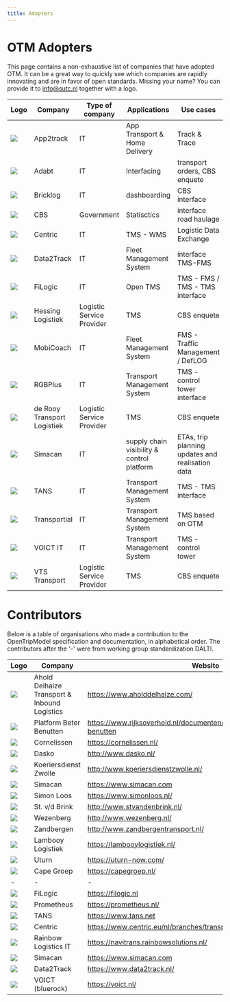 ```yaml
---
title: Adopters
---
```

OTM Adopters
============

This page contains a non-exhaustive list of companies that have adopted OTM. It can be a great way to quickly see which companies are rapidly innovating and are in favor of open standards. Missing your name? You can provide it to info@sutc.nl together with a logo.

| Logo                              | Company | Type of company | Applications |Use cases |Website |
|-----------------------------------| --------| ----------------| -----------------|---------|--------|
| ![](/img/logos/app2track-logo.png)  | App2track  |  IT    |App Transport & Home Delivery | Track & Trace  | https://www.app2track.com |
| ![](/img/logos/adapt-logo.jpg)  | Adabt   |  IT    |Interfacing | transport orders, CBS enquete  | https://www.adabt.com/nl/ |
| ![](/img/logos/Bricklog.jpg) | Bricklog | IT | dashboarding | CBS interface  | https://bricklog.nl/ |
| ![](/img/logos/cbs.png) | CBS | Government | Statisctics | interface road haulage  | https://www.cbs.nl |
| ![](/img/logos/Logo_Centric.png) | Centric | IT | TMS - WMS | Logistic Data Exchange | https://www.centric.eu/nl/ |
| ![](/img/logos/Data2Track.jpg) | Data2Track | IT | Fleet Management System | interface TMS-FMS | https://www.d2t.nl/ |
| ![](/img/logos/Filogic.png) | FiLogic | IT | Open TMS | TMS - FMS / TMS - TMS interface  | https://filogic.nl/ |
| ![](/img/logos/hessing-logistiek-logo.jpg) | Hessing Logistiek | Logistic Service Provider |TMS | CBS enquete |https://www.hessinglogistiek.nl/ |
| ![](/img/logos/MobiCoachM.png) | MobiCoach | IT | Fleet Management System | FMS - Traffic Management / DefLOG | https://www.mobicoach.eu/ |
| ![](/img/logos/RGB.JPG) | RGBPlus | IT | Transport Management System |TMS - control tower interface | https://www.rgbplus.nl/ |
| ![](/img/logos/derooy.png) | de Rooy Transport Logistiek | Logistic Service Provider |TMS | CBS enquete |https://derooytransport.nl/ |
| ![](/img/logos/simacan-logo.jpg)| Simacan | IT |supply chain visibility & control platform | ETAs, trip planning updates and realisation data |https://www.simacan.com |
| ![](/img/logos/tans_logo_transparant.png) | TANS | IT | Transport Management System |TMS - TMS interface | https://www.tans.net |
| ![](/img/logos/transportial-logo.jpg) | Transportial | IT | Transport Management System |TMS based on OTM | https://www.transportial.com |
| ![](/img/logos/VOICT.jpg) | VOICT IT | IT | Transport Management System |TMS - control tower | https://voict.nl/|
| ![](/img/logos/VTSTransport.jpg) | VTS Transport | Logistic Service Provider |TMS | CBS enquete |https://www.vts.nl/ |



Contributors
============


Below is a table of organisations who made a contribution to the OpenTripModel specification and documentation, in alphabetical order. The contributors after the '-' were from working group standardization DALTI. 

| Logo | Company | Website |
|------|---------|---------|
| ![](/img/logos_contributors/Ahold_Delhaize.svg.png) | Ahold Delhaize Transport & Inbound Logistics |https://www.aholddelhaize.com/|
|  ![](/img/logos_contributors/Logo_Rijksoverheid_(kleur).jpg)  | Platform Beter Benutten | https://www.rijksoverheid.nl/documenten/brochures/2013/09/20/beter-benutten|
| ![](/img/logos_contributors/cornelissen.jpeg) | Cornelissen |https://cornelissen.nl/ |
|   ![](/img/logos_contributors/dasko.jpg)   | Dasko |http://www.dasko.nl/ |
|   ![](/img/logos_contributors/koeriersdienst_zwolle.jpg) | Koeriersdienst Zwolle | http://www.koeriersdienstzwolle.nl/|
| ![](/img/logos_contributors/simacan.png) | Simacan | https://www.simacan.com |
| ![](/img/logos_contributors/Simon_loos.png) | Simon Loos |https://www.simonloos.nl/|
|![](/img/logos_contributors/stvdbrink.png) | St. v/d Brink |http://www.stvandenbrink.nl/ |
|![](/img/logos_contributors/wezenberg.png) | Wezenberg |http://www.wezenberg.nl/ |
| ![](/img/logos_contributors/zandbergen.png) | Zandbergen |http://www.zandbergentransport.nl/|
|  ![](/img/logos_contributors/lambooy.jpg) | Lambooy Logistiek |https://lambooylogistiek.nl/ |
| ![](/img/logos_contributors/uturn.jpg) | Uturn |https://uturn-now.com/ |
| ![](/img/logos_contributors/capegroep.png)  | Cape Groep |https://capegroep.nl/ |
|-|-|-|
|  ![](/img/logos_contributors/filogic.jpg) | FiLogic | https://filogic.nl |
| ![](/img/logos_contributors/prometheus.png) | Prometheus |https://prometheus.nl/ |
| ![](/img/logos_contributors/logo-TANS.png)| TANS | https://www.tans.net |
|![](/img/logos_contributors/centric.png) | Centric | https://www.centric.eu/nl/branches/transport-en-logistiek/ |
| ![](/img/logos_contributors/navitrans.pjg.jpg)| Rainbow Logistics IT | https://navitrans.rainbowsolutions.nl/|
|  ![](/img/logos_contributors/simacan.png) | Simacan | https://www.simacan.com |
| ![](/img/logos_contributors/data2track-logo.png) | Data2Track | https://www.data2track.nl/|
| ![](/img/logos_contributors/bluerock.png)| VOICT (bluerock) | https://voict.nl/ |

